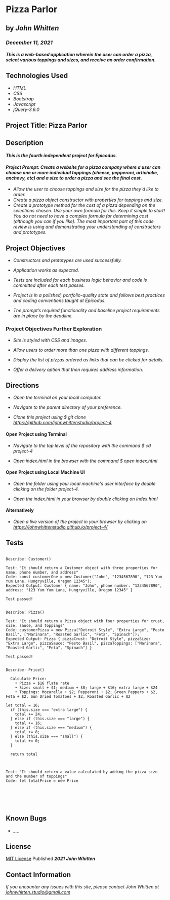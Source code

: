 # Pizza Parlor

## by _**John Whitten**_

### _December 11, 2021_

#### _This is a web-based application wherein the user can order a pizza, select various toppings and sizes, and receive an order confirmation._

## Technologies Used

- _HTML_
- _CSS_
- _Bootstrap_
- _Javascript_
- _jQuery-3.6.0_

## Project Title: Pizza Parlor

## Description

#### _This is the fourth independent project for Epicodus._

#### _Project Prompt: Create a website for a pizza company where a user can choose one or more individual toppings (cheese, pepperoni, artichoke, anchovy, etc) and a size to order a pizza and see the final cost._

- _Allow the user to choose toppings and size for the pizza they'd like to order._
- _Create a pizza object constructor with properties for toppings and size._
- _Create a prototype method for the cost of a pizza depending on the selections chosen. Use your own formula for this. Keep it simple to start! You do not need to have a complex formula for determining cost (although you can if you like). The most important part of this code review is using and demonstrating your understanding of constructors and prototypes._

## Project Objectives

- _Constructors and prototypes are used successfully._

- _Application works as expected._

- _Tests are included for each business logic behavior and code is committed after each test passes._

- _Project is in a polished, portfolio-quality state and follows best practices and coding conventions taught at Epicodus._

- _The prompt’s required functionality and baseline project requirements are in place by the deadline._

### Project Objectives Further Exploration

- _Site is styled with CSS and images._

- _Allow users to order more than one pizza with different toppings._

- _Display the list of pizzas ordered as links that can be clicked for details._

- _Offer a delivery option that then requires address information._

## Directions

- _Open the terminal on your local computer._

- _Navigate to the parent directory of your preference._

- _Clone this project using $ git clone https://github.com/johnwhittenstudio/project-4_

#### Open Project using Terminal

- _Navigate to the top level of the repository with the command $ cd project-4_

- _Open index.html in the browser with the command $ open index.html_

#### Open Project using Local Machine UI

- _Open the folder using your local machine's user interface by double clicking on the folder project-4._

- _Open the index.html in your browser by double clicking on index.html_

#### Alternatively

- _Open a live version of the project in your browser by clicking on https://johnwhittenstudio.github.io/project-4/_

## Tests

```

Describe: Customer()

Test: "It should return a Customer object with three properties for name, phone number, and address"
Code: const customerOne = new Customer("John", "1234567890", "123 Yum Yum Lane, Hungryville, Oregon 12345");
Expected Output: Customer { name: "John", phone number: "1234567890", address: "123 Yum Yum Lane, Hungryville, Oregon 12345" }

Test passed!


Describe: Pizza()

Test: "It should return a Pizza object with four properties for crust, size, sauce, and toppings"
Code: customerPizza = new Pizza("Detroit Style", "Extra Large", "Pesto Basil", ["Marinara", "Roasted Garlic", "Feta", "Spinach"]);
Expected Output: Pizza { pizzaCrust: "Detroit Style", pizzaSize: "Extra Large", pizzaSauce: "Pesto Basil", pizzaToppings: ["Marinara", "Roasted Garlic", "Feta", "Spinach"] }

Test passed!


Describe: Price()

  Calculate Price:
    • Pizza = $16 flate rate
    • Size: small + $1; medium + $8; large + $16; extra large + $24
    • Toppings: Mozarella + $2; Pepperoni + $2; Green Peppers + $2, Feta + $2, Sun Dried Tomatoes + $2, Roasted Garlic + $2

let total = 16;
  if (this.size === "extra large") {
    total += 24;
  } else if (this.size === "large") {
    total += 16;
  } else if (this.size === "medium") {
    total += 8;
  } else (this.size === "small") {
    total += 0;
  }

  return total



Test: "It should return a value calculated by adding the pizza size and the number of toppings"
Code: let totalPrice = new Price






```

## Known Bugs

- \_ \_

## License

[MIT License](https://opensource.org/licenses/MIT) Published _**2021**_ _**John Whitten**_

## Contact Information

_If you encounter any issues with this site, please contact John Whitten at [johnwhitten.studio@gmail.com](mailto:johnwhitten.studio@gmail.com)_
